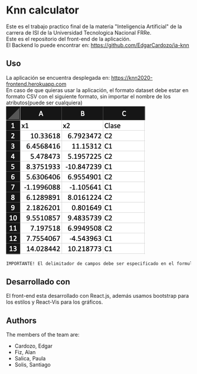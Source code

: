 # Knn calculator
Este es el trabajo practico final de la materia "Inteligencia Artificial" de la carrera de ISI de la Universidad Tecnologica Nacional FRRe. \
Este es el repositorio del front-end de la aplicación.\
El Backend lo puede encontrar en: https://github.com/EdgarCardozo/ia-knn


## Uso

La aplicación se encuentra desplegada en: https://knn2020-frontend.herokuapp.com \
En caso de que quieras usar la aplicación, el formato dataset debe estar en formato CSV con el siguiente formato, sin importar el nombre de los atributos(puede ser cualquiera)\
![Alt text](formatoCSV.png?raw=true "formato")
```bash
IMPORTANTE! El delimitador de campos debe ser especificado en el formulario.
```



## Desarrollado con
El front-end esta desarrollado con React.js, además usamos bootstrap para los estilos y React-Vis para los gráficos.


## Authors
The members of the team are:
- Cardozo, Edgar
- Fiz, Alan
- Salica, Paula
- Solis, Santiago
